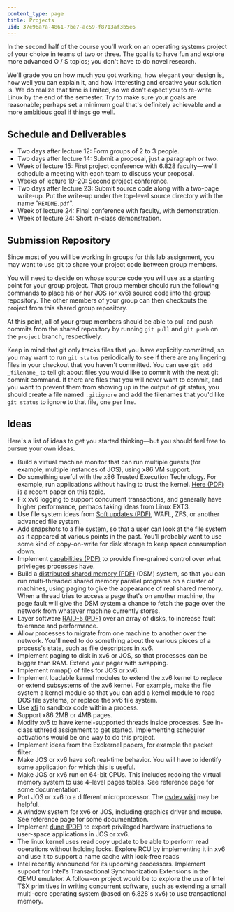 ```yaml
---
content_type: page
title: Projects
uid: 37e96a7a-4861-7be7-ac59-f8713af3b5e6
---
```


In the second half of the course you'll work on an operating systems project of your choice in teams of two or three. The goal is to have fun and explore more advanced O / S topics; you don't have to do novel research.

We'll grade you on how much you got working, how elegant your design is, how well you can explain it, and how interesting and creative your solution is. We do realize that time is limited, so we don't expect you to re-write Linux by the end of the semester. Try to make sure your goals are reasonable; perhaps set a minimum goal that's definitely achievable and a more ambitious goal if things go well.

Schedule and Deliverables
-------------------------

*   Two days after lecture 12: Form groups of 2 to 3 people.
*   Two days after lecture 14: Submit a proposal, just a paragraph or two.
*   Week of lecture 15: First project conference with 6.828 faculty—we'll schedule a meeting with each team to discuss your proposal.
*   Weeks of lecture 19–20: Second project conference.
*   Two days after lecture 23: Submit source code along with a two-page write-up. Put the write-up under the top-level source directory with the name "`README.pdf`".
*   Week of lecture 24: Final conference with faculty, with demonstration.
*   Week of lecture 24: Short in-class demonstration.

Submission Repository
---------------------

Since most of you will be working in groups for this lab assignment, you may want to use git to share your project code between group members.

You will need to decide on whose source code you will use as a starting point for your group project. That group member should run the following commands to place his or her JOS (or xv6) source code into the group repository. The other members of your group can then checkouts the project from this shared group repository.

At this point, all of your group members should be able to pull and push commits from the shared repository by running `git pull` and `git push` on the `project` branch, respectively.

Keep in mind that git only tracks files that you have explicitly committed, so you may want to run `git status` periodically to see if there are any lingering files in your checkout that you haven't committed. You can use `git add _filename_` to tell git about files you would like to commit with the next git commit command. If there are files that you will never want to commit, and you want to prevent them from showing up in the output of git status, you should create a file named `.gitignore` and add the filenames that you'd like `git status` to ignore to that file, one per line.

Ideas
-----

Here's a list of ideas to get you started thinking—but you should feel free to pursue your own ideas.

*   Build a virtual machine monitor that can run multiple guests (for example, multiple instances of JOS), using x86 VM support.
*   Do something useful with the x86 Trusted Execution Technology. For example, run applications without having to trust the kernel. [Here (PDF)](http://www.usenix.org/system/files/conference/osdi12/osdi12-final-51.pdf) is a recent paper on this topic.
*   Fix xv6 logging to support concurrent transactions, and generally have higher performance, perhaps taking ideas from Linux EXT3.
*   Use file system ideas from [Soft updates (PDF)](http://www.ece.cmu.edu/~ganger/papers/osdi94.pdf), WAFL, ZFS, or another advanced file system.
*   Add snapshots to a file system, so that a user can look at the file system as it appeared at various points in the past. You'll probably want to use some kind of copy-on-write for disk storage to keep space consumption down.
*   Implement [capabilities (PDF)](http://pdos.csail.mit.edu/6.828/2012/readings/mazieres-hotos6.pdf) to provide fine-grained control over what privileges processes have.
*   Build a [distributed shared memory (PDF)](http://www.cise.ufl.edu/~nemo/cop5615/chow/ch7.pdf) (DSM) system, so that you can run multi-threaded shared memory parallel programs on a cluster of machines, using paging to give the appearance of real shared memory. When a thread tries to access a page that's on another machine, the page fault will give the DSM system a chance to fetch the page over the network from whatever machine currently stores.
*   Layer software [RAID-5 (PDF)](http://www.cs.cmu.edu/~garth/RAIDpaper/Patterson88.pdf) over an array of disks, to increase fault tolerance and performance.
*   Allow processes to migrate from one machine to another over the network. You'll need to do something about the various pieces of a process's state, such as file descriptors in xv6.
*   Implement paging to disk in xv6 or JOS, so that processes can be bigger than RAM. Extend your pager with swapping.
*   Implement mmap() of files for JOS or xv6.
*   Implement loadable kernel modules to extend the xv6 kernel to replace or extend subsystems of the xv6 kernel. For example, make the file system a kernel module so that you can add a kernel module to read DOS file systems, or replace the xv6 file system.
*   Use [xfi](http://static.usenix.org/event/osdi06/tech/erlingsson.html) to sandbox code within a process.
*   Support x86 2MB or 4MB pages.
*   Modify xv6 to have kernel-supported threads inside processes. See in-class uthread assignment to get started. Implementing scheduler activations would be one way to do this project.
*   Implement ideas from the Exokernel papers, for example the packet filter.
*   Make JOS or xv6 have soft real-time behavior. You will have to identify some application for which this is useful.
*   Make JOS or xv6 run on 64-bit CPUs. This includes redoing the virtual memory system to use 4–level pages tables. See reference page for some documentation.
*   Port JOS or xv6 to a different microprocessor. The [osdev wiki](http://wiki.osdev.org/Main_Page) may be helpful.
*   A window system for xv6 or JOS, including graphics driver and mouse. See reference page for some documentation.
*   Implement [dune (PDF)](http://www.usenix.org/system/files/conference/osdi12/osdi12-final-117.pdf) to export privileged hardware instructions to user-space applications in JOS or xv6.
*   The linux kernel uses read copy update to be able to perform read operations without holding locks. Explore RCU by implementing it in xv6 and use it to support a name cache with lock-free reads
*   Intel recently announced for its upcoming processors. Implement support for Intel's Transactional Synchronization Extensions in the QEMU emulator. A follow-on project would be to explore the use of Intel TSX primitives in writing concurrent software, such as extending a small multi-core operating system (based on 6.828's xv6) to use transactional memory.